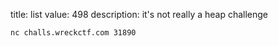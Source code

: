 title: list
value: 498
description: it's not really a heap challenge

`nc challs.wreckctf.com 31890`
